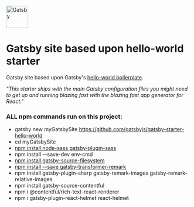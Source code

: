 <p>
  <a href="https://www.gatsbyjs.org">
    <img alt="Gatsby" src="https://www.gatsbyjs.org/monogram.svg" width="60" />
  </a>
</p>
<h1>
  Gatsby site based upon hello-world starter
</h1>

Gatsby site based upon Gatsby's [hello-world boilerplate](https://github.com/gatsbyjs/gatsby-starter-hello-world). 

_"This starter ships with the main Gatsby configuration files you might need to get up and running blazing fast with the blazing fast app generator for React."_

### ALL npm commands run on this project:

- gatsby new myGatsbySite https://github.com/gatsbyjs/gatsby-starter-hello-world
- cd myGatsbySite
- [npm install node-sass gatsby-plugin-sass](https://www.gatsbyjs.org/packages/gatsby-plugin-sass/)
- npm install --save-dev env-cmd
- [npm install gatsby-source-filesystem](https://www.npmjs.com/package/gatsby-source-filesystem)
- [npm install --save gatsby-transformer-remark](https://www.gatsbyjs.org/packages/gatsby-transformer-remark/)
- npm install gatsby-plugin-sharp gatsby-remark-images gatsby-remark-relative-images
- npm install gatsby-source-contentful
- npm i @contentful/rich-text-react-renderer
- npm i gatsby-plugin-react-helmet react-helmet